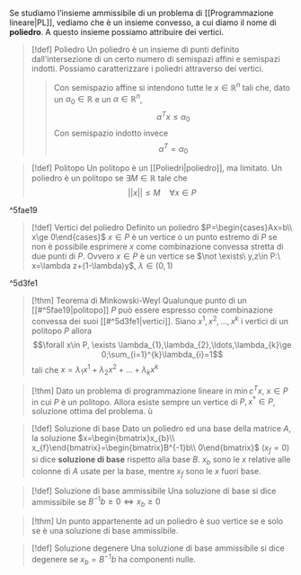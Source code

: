 Se studiamo l’insieme ammissibile di un problema di [[Programmazione lineare|PL]], vediamo che è un insieme convesso, a cui diamo il nome di **poliedro**. A questo insieme possiamo attribuire dei vertici.

>[!def] Poliedro
>Un poliedro è un insieme di punti definito dall’intersezione di un certo numero di semispazi affini e semispazi indotti.
>Possiamo caratterizzare i poliedri attraverso dei vertici.
>>Con semispazio affine si intendono tutte le $x\in \mathbb{R}^{n}$ tali che, dato un $\alpha_{0}\in\mathbb{R}$ e un $\alpha\in \mathbb{R}^{n}$, $$\alpha^{T}x\le \alpha_{0}$$
>> Con semispazio indotto invece $$\alpha^{T}=\alpha_{0}$$

>[!def] Politopo
>Un politopo è un [[Poliedri|poliedro]], ma limitato.
>Un poliedro è un politopo se $\exists M\in \mathbb{R}$ tale che
>$$||x||\le M\quad \forall x\in P$$

^5fae19

>[!def] Vertici del poliedro
>Definito un poliedro $P=\begin{cases}Ax=b\\ x\ge 0\end{cases}$
>$x\in P$ è un vertice o un punto estremo di $P$ se non è possibile esprimere $x$ come combinazione convessa stretta di due punti di $P$.
>Ovvero
>$x\in P$ è un vertice se $\not \exists\ y,z\in P:\ x=\lambda z+(1-\lambda)y$, $\lambda\in(0,1)$

^5d3fe1

>[!thm] Teorema di Minkowski-Weyl
>Qualunque punto di un [[#^5fae19|politopo]] $P$ può essere espresso come combinazione convessa dei suoi [[#^5d3fe1|vertici]].
>Siano $x^{1},x^{2},\ldots, x^{k}$ i vertici di un politopo $P$ allora
>$$\forall x\in P, \exists \lambda_{1},\lambda_{2},\ldots,\lambda_{k}\ge 0;\sum_{i=1}^{k}\lambda_{i}=1$$ tali che $x=\lambda_{1}x^{1}+\lambda_{2}x^{2}+\ldots+\lambda_{k}x^{k}$

>[!thm]
>Dato un problema di programmazione lineare in $\min c^{T}x$, $x\in P$ in cui $P$ è un politopo. Allora esiste sempre un vertice di $P,x^{*} \in P$, soluzione ottima del problema.
>ù
>

>[!def] Soluzione di base
>Dato un poliedro ed una base della matrice $A$, la soluzione $x=\begin{bmatrix}x_{b}\\ x_{f}\end{bmatrix}=\begin{bmatrix}B^{-1}b\\ 0\end{bmatrix}$ ($x_{f}=0$) si dice **soluzione di base** rispetto alla base $B$. $x_{b}$ sono le $x$ relative alle colonne di $A$ usate per la base, mentre $x_f$ sono le $x$ fuori base.
>

>[!def] Soluzione di base ammissibile
>Una soluzione di base si dice ammissibile se $B^{-1}b\ge0\iff x_{b}\ge 0$

>[!thm]
>Un punto appartenente ad un poliedro è suo vertice se e solo se è una soluzione di base ammissibile.

>[!def] Soluzione degenere
>Una soluzione di base ammissibile si dice degenere se $x_{b}=B^{-1}b$ ha componenti nulle.



